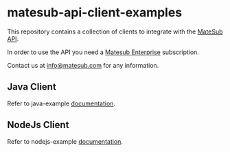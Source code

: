 # matesub-api-client-examples

This repository contains a collection of clients to integrate with the [MateSub API](https://api.matesub.com/docs/).

In order to use the API you need a [Matesub Enterprise](https://matesub.com) subscription.

Contact us at info@matesub.com for any information. 

## Java Client

Refer to java-example [documentation](./java-example/README.md).

## NodeJs Client

Refer to nodejs-example [documentation](./nodejs-example/README.md).

